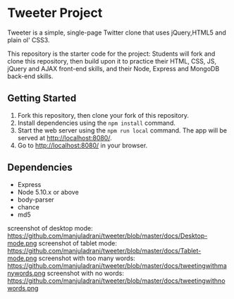 # Tweeter Project



Tweeter is a simple, single-page Twitter clone that uses jQuery,HTML5 and plain ol' CSS3.

This repository is the starter code for the project: Students will fork and clone this repository, then build upon it to practice their HTML, CSS, JS, jQuery and AJAX front-end skills, and their Node, Express and MongoDB back-end skills.

## Getting Started

1. Fork this repository, then clone your fork of this repository.
2. Install dependencies using the `npm install` command.
3. Start the web server using the `npm run local` command. The app will be served at <http://localhost:8080/>.
4. Go to <http://localhost:8080/> in your browser.

## Dependencies

- Express
- Node 5.10.x or above
- body-parser
- chance
- md5

screenshot of desktop mode: https://github.com/manjuladrani/tweeter/blob/master/docs/Desktop-mode.png
screenshot of tablet mode: https://github.com/manjuladrani/tweeter/blob/master/docs/Tablet-mode.png
screenshot with too many words: https://github.com/manjuladrani/tweeter/blob/master/docs/tweetingwithmanywords.png
screenshot with no words: https://github.com/manjuladrani/tweeter/blob/master/docs/tweetingwithnowords.png 